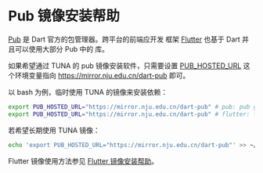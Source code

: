 
# Pub 镜像安装帮助

[Pub](https://pub.dartlang.org/) 是 Dart 官方的包管理器。跨平台的前端应开发
框架 [Flutter](https://flutter.dev/) 也基于 Dart 并且可以使用大部分 Pub 中的
库。

如果希望通过 TUNA 的 pub 镜像安装软件，只需要设置 [PUB_HOSTED_URL](https://www.dartlang.org/tools/pub/environment-variables)
这个环境变量指向 https://mirror.nju.edu.cn/dart-pub 即可。

以 bash 为例，临时使用 TUNA 的镜像来安装依赖：

```bash
export PUB_HOSTED_URL="https://mirror.nju.edu.cn/dart-pub" # pub: pub get 
export PUB_HOSTED_URL="https://mirror.nju.edu.cn/dart-pub" # flutter: flutter packages get 
```

若希望长期使用 TUNA 镜像：

```bash
echo 'export PUB_HOSTED_URL="https://mirror.nju.edu.cn/dart-pub"' >> ~/.bashrc
```

Flutter 镜像使用方法参见 [Flutter 镜像安装帮助](../flutter)。